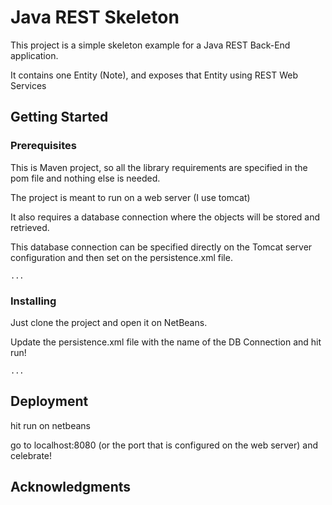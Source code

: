 # Java REST Skeleton 

This project is a simple skeleton example for a Java REST Back-End application.

It contains one Entity (Note), and exposes that Entity using REST Web Services 

## Getting Started


### Prerequisites

This is Maven project, so all the library requirements are specified in the pom file and nothing else is needed.

The project is meant to run on a web server (I use tomcat)

It also requires a database connection where the objects will be stored and retrieved.

This database connection can be specified directly on the Tomcat server configuration and then set on the persistence.xml file.




```
...
```

### Installing

Just clone the project and open it on NetBeans.

Update the persistence.xml file with the name of the DB Connection and hit run!

```
...
```


## Deployment

hit run on netbeans

go to localhost:8080 (or the port that is configured on the web server) and celebrate!

## Acknowledgments

